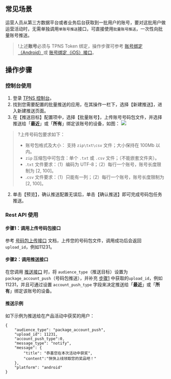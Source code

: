 
## 常见场景

运营人员从第三方数据平台或者业务后台获取到一批用户的账号，要对这批用户做运营活动时，无需单独调用`单账号推送`接口，可直接使用`批量账号推送`，一次性向批量账号推送。

> !上述**账号**必须与 TPNS Token 绑定，操作步骤可参考 [账号绑定（Android）](https://cloud.tencent.com/document/product/548/36659#.E7.BB.91.E5.AE.9A.E8.B4.A6.E5.8F.B7)或 [账号绑定（iOS）接口](https://cloud.tencent.com/document/product/548/48835#.E8.AE.BE.E7.BD.AE.E8.B4.A6.E5.8F.B7)。

## 操作步骤

### 控制台使用

1. 登录 [TPNS 控制台](https://console.cloud.tencent.com/tpns)。 
2. 找到您需要配置的批量推送的应用，在其操作一栏下，选择【新建推送】，进入新建推送页面。
3. 在【推送目标】配置项中，选择【批量账号】，上传账号号码包文件，并选择推送给「**最近**」或「**所有**」绑定该账号的设备，如图：
![](https://main.qcloudimg.com/raw/a4956ed860fffd1e9ab8dff8256df66b.png)
> ?上传号码包要求如下：
>- 账号包格式及大小： 支持 `zip\txt\csv` 文件；大小保持在 100Mb 以内。
>- `zip` 压缩包中可包含：单个 `.txt` 或 `.csv` 文件；（不能嵌套文件夹）。
>- .`txt` 文件要求：（1）编码为 UTF-8；（2）每行一个账号，账号长度限制为 [2, 100]。
>- .`csv` 文件要求：（1）只能有一列；（2）每行一个账号，账号长度限制为 [2, 100]。
2. 单击【预览】，确认推送配置无误后，单击【确认推送】即可完成号码包任务推送。


### Rest API  使用

#### 步骤1：调用上传号码包接口

参考 [号码包上传接口](https://cloud.tencent.com/document/product/548/39065) 文档，上传您的号码包文件，调用成功后会返回 `upload_id`，例如11231。

#### 步骤2：调用推送接口

在您调用 [推送接口](https://cloud.tencent.com/document/product/548/39064) 时，将 `audience_type`（推送目标）设置为 `package_account_push`（号码包推送），并补充 [步骤1](#.E6.AD.A5.E9.AA.A41.EF.BC.9A.E8.B0.83.E7.94.A8.E4.B8.8A.E4.BC.A0.E5.8F.B7.E7.A0.81.E5.8C.85.E6.8E.A5.E5.8F.A3) 中获取的`upload_id`，例如11231，并且可通过设置 `account_push_type` 字段来决定推送给「**最近**」或「**所有**」绑定该账号的设备。

#### 推送示例

如下示例为推送给在产品活动中获奖的用户：

```
{
    "audience_type": "package_account_push",
    "upload_id": 11231,
	"account_push_type":0,
    "message_type": "notify",
    "message": {
        "title": "恭喜您在本次活动中获奖",
        "content":"快快上线领取您的奖品吧！"		
    },
    "platform": "android"
}
```


